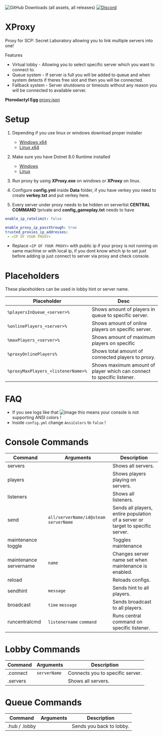 ![GitHub Downloads (all assets, all releases)](https://img.shields.io/github/downloads/Killers0992/XProxy/total?label=Downloads&labelColor=2e343e&color=00FFFF&style=for-the-badge)
[![Discord](https://img.shields.io/discord/1216429195232673964?label=Discord&labelColor=2e343e&color=00FFFF&style=for-the-badge)](https://discord.gg/czQCAsDMHa)
# XProxy
Proxy for SCP: Secret Laboratory allowing you to link multiple servers into one!

Features
- Virtual lobby - Allowing you to select specific server which you want to connect to.
- Queue system - If server is full you will be added to queue and when system detects if theres free slot and then you will be connected.
- Fallback system - Server shutdowns or timeouts without any reason you will be connected to available server.

**Pterodactyl Egg**
[proxy.json](https://github.com/Killers0992/XProxy/blob/master/Storage/egg-s-c-p--s-l-proxy.json)

# Setup
1. Depending if you use linux or windows download proper installer
   - [Windows x64](https://github.com/Killers0992/XProxy/releases/latest/download/XProxy.exe)
   - [Linux x64](https://github.com/Killers0992/XProxy/releases/latest/download/XProxy)

2. Make sure you have Dotnet 8.0 Runtime installed
   - [Windows](https://aka.ms/dotnet-core-applaunch?missing_runtime=true&arch=x64&rid=win10-x64&apphost_version=8.0.0)
   - [Linux](https://learn.microsoft.com/dotnet/core/install/linux?WT.mc_id=dotnet-35129-website)

3. Run proxy by using **XProxy.exe** on windows or **XProxy** on linux.
4. Configure **config.yml** inside **Data** folder, if you have verkey you need to create **verkey.txt** and put verkey here.
5. Every server under proxy needs to be hidden on serverlist **CENTRAL COMMAND** !private and **config_gameplay.txt** needs to have 
```yaml
enable_ip_ratelimit: false

enable_proxy_ip_passthrough: true
trusted_proxies_ip_addresses:
 - <IP OF YOUR PROXY>
```
  - Replace ``<IP OF YOUR PROXY>`` with public ip if your proxy is not running on same machine or with local ip, if you dont know which ip to set just before adding ip just connect to server via proxy and check console.

# Placeholders
These placeholders can be used in lobby hint or server name.

| Placeholder | Desc |
| ------------- | ------------- |
| ``%playersInQueue_<server>%`` | Shows amount of players in queue to specific server. |
| ``%onlinePlayers_<server>%`` | Shows amount of online players on specific server. |
| ``%maxPlayers_<server>%`` | Shows amount of maximum players on specific  |
| ``%proxyOnlinePlayers%`` | Shows total amount of connected players to proxy. |
| ``%proxyMaxPlayers_<listenerName>%`` | Shows maximum amount of player which can connect to specific listener. |

# FAQ
- If you see logs like that ![image](https://github.com/Killers0992/XProxy/assets/38152961/0e7c4374-021a-4618-bb2e-b268286fd3cf) this means your console is not supporting ANSI colors !
- 
  Inside ``config.yml`` change ``AnsiColors`` to ``false`` !

# Console Commands
| Command  | Arguments | Description |
| ------------- | ------------- | ------------- |
| servers  |   |  Shows all servers.  |
| players  |   |  Shows players playing on servers.  |
| listeners |  | Shows all listeners. |
| send | ``all/serverName/id@steam`` ``serverName``  |  Sends all players, entire population of a server or target to specific server.  |
| maintenance toggle  |  |  Toggles maintenance |
| maintenance servername  | ``name`` |  Changes server name set when maintenance is enabled.  |
| reload  |   |  Reloads configs.  |
| sendhint  | ``message``  |  Sends hint to all players.  |
| broadcast  | ``time`` ``message`` | Sends broadcast to all players.  |
| runcentralcmd | ``listenername`` ``command`` | Runs central command on specific listener. |

# Lobby Commands
| Command  | Arguments | Description |
| ------------- | ------------- | ------------- |
| .connect  | ``serverName``  |  Connects you to specific server.  |
| .servers  |   | Shows all servers. |

# Queue Commands
| Command  | Arguments | Description |
| ------------- | ------------- | ------------- |
| .hub / .lobby  |   |  Sends you back to lobby.  |
